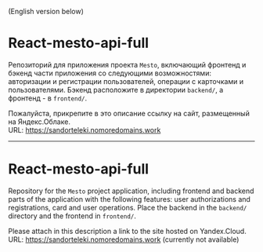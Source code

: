 (English version below)

# React-mesto-api-full
Репозиторий для приложения проекта `Mesto`, включающий фронтенд и бэкенд части приложения со следующими возможностями: авторизации и регистрации пользователей, операции с карточками и пользователями. Бэкенд расположите в директории `backend/`, а фронтенд - в `frontend/`. 
  
Пожалуйста, прикрепите в это описание ссылку на сайт, размещенный на Яндекс.Облаке.  
URL: https://sandorteleki.nomoredomains.work

--- 

# React-mesto-api-full
Repository for the `Mesto` project application, including frontend and backend parts of the application with the following features: user authorizations and registrations, card and user operations. Place the backend in the `backend/` directory and the frontend in `frontend/`. 
  
Please attach in this description a link to the site hosted on Yandex.Cloud.  
URL: https://sandorteleki.nomoredomains.work (currently not available)
